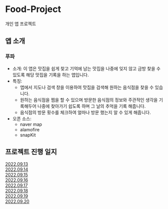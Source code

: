 # Food-Project
개인 앱 프로젝트

## 앱 소개
### 푸파

* 소개: 이 앱은 맛집을 쉽게 찾고 기억에 남는 맛집을 나중에 잊지 않고 금방 찾을 수 있도록 해당 맛집을 기록을 하는 앱입니다.<br/>
* 특징:<br/>
  * 앱에서 지도나 검색 창을 이용하여 맛집을 검색해 원하는 음식점을 찾을 수 있습니다. 
  * 원하는 음식점을 찜을 할 수 있으며 방문한 음식점의 정보와 주관적인 생각을 기록해두어 나중에 찾아가기 쉽도록 하며 그 날의 추억을 기록 해줍니다.
  * 음식점의 방문 횟수를 체크하여 얼마나 방문 했는지 알 수 있게 해줍니다. 
* 오픈 소스: <br/>
  * naver map
  * alamofire
  * snapKit



## 프로젝트 진행 일지
[2022.09.13](https://www.notion.so/2022-09-13-1156c087f9554991a51663063ce7d2f9)
<br/>
[2022.09.14](https://www.notion.so/2022-09-14-3a283c81682049ea811d0aa474ab495e)
<br/>
[2022.09.15](https://www.notion.so/2022-09-15-0ae2a67b20d84bd8b6fccde118859b06)
<br/>
[2022.09.16](https://www.notion.so/2022-09-16-8a9562250bb04f6a8adde191ded2f5a4)
<br/>
[2022.09.17](https://www.notion.so/2022-09-17-b1a1bce81b954ef3ad025e96f4622b9a)
<br/>
[2022.09.18](https://www.notion.so/2022-09-18-91b4b53796cf4065a9485e6d85862960)
<br/>
[2022.09.19](https://www.notion.so/2022-09-19-4b65f5381bd742efb40b56bf6eff0b56)
<br/>
[2022.09.20](https://www.notion.so/2022-09-20-a414cc62eff24fff810ad5efb881fbcc)
